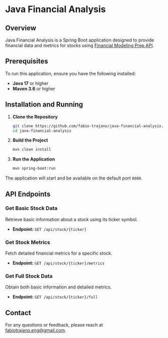 # Java Financial Analysis

## Overview
Java Financial Analysis is a Spring Boot application designed to provide financial data and metrics for stocks using [Financial Modeling Prep API](https://site.financialmodelingprep.com/).

## Prerequisites
To run this application, ensure you have the following installed:
- **Java 17** or higher
- **Maven 3.6** or higher

## Installation and Running
1. **Clone the Repository**
    ```sh
    git clone https://github.com/fabio-trajano/java-financial-analysis.git
    cd java-financial-analysis
    ```

2. **Build the Project**
    ```sh
    mvn clean install
    ```

3. **Run the Application**
    ```sh
    mvn spring-boot:run
    ```

The application will start and be available on the default port `8080`.

## API Endpoints

### Get Basic Stock Data
Retrieve basic information about a stock using its ticker symbol.
- **Endpoint:** `GET /api/stock/{ticker}`


### Get Stock Metrics
Fetch detailed financial metrics for a specific stock.
- **Endpoint:** `GET /api/stock/{ticker}/metrics`


### Get Full Stock Data
Obtain both basic information and detailed metrics.
- **Endpoint:** `GET /api/stock/{ticker}/full`


## Contact
For any questions or feedback, please reach at [fabiotrajano.eng@gmail.com](mailto:fabiotrajano.eng@gmail.com).

